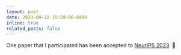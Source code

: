 ```yaml
---
layout: post
date: 2023-09-22 15:59:00-0400
inline: true
related_posts: false
---
```

One paper that I participated has been accepted to [NeurIPS 2023](https://nips.cc/). 🎉
